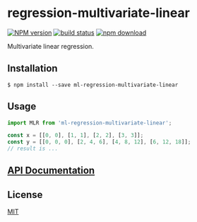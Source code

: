 # regression-multivariate-linear

  [![NPM version][npm-image]][npm-url]
  [![build status][travis-image]][travis-url]
  [![npm download][download-image]][download-url]

Multivariate linear regression.

## Installation

`$ npm install --save ml-regression-multivariate-linear`

## Usage

```js
import MLR from 'ml-regression-multivariate-linear';

const x = [[0, 0], [1, 1], [2, 2], [3, 3]];
const y = [[0, 0, 0], [2, 4, 6], [4, 8, 12], [6, 12, 18]];
// result is ...
```

## [API Documentation](https://mljs.github.io/regression-multivariate-linear/)

## License

  [MIT](./LICENSE)

[npm-image]: https://img.shields.io/npm/v/ml-regression-multivariate-linear.svg?style=flat-square
[npm-url]: https://npmjs.org/package/ml-regression-multivariate-linear
[travis-image]: https://img.shields.io/travis/mljs/regression-multivariate-linear/master.svg?style=flat-square
[travis-url]: https://travis-ci.org/mljs/regression-multivariate-linear
[download-image]: https://img.shields.io/npm/dm/ml-regression-multivariate-linear.svg?style=flat-square
[download-url]: https://npmjs.org/package/ml-regression-multivariate-linear
